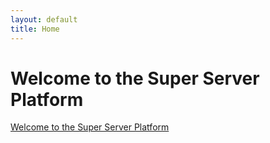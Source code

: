 ```yaml
---
layout: default
title: Home
---
```


# Welcome to the Super Server Platform

[Welcome to the Super Server Platform](./Wellcom_to_the_Super_Server_Platform)
